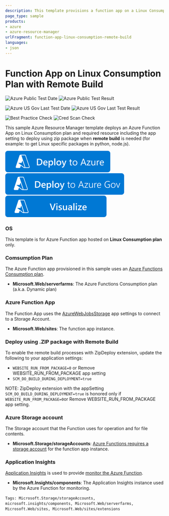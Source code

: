 ```yaml
---
description: This template provisions a function app on a Linux Consumption plan and perform remote build during code deployment. The app runs on demand and you're billed per execution, with no standing resource committment.
page_type: sample
products:
- azure
- azure-resource-manager
urlFragment: function-app-linux-consumption-remote-build
languages:
- json
---
```

# Function App on Linux Consumption Plan with Remote Build

![Azure Public Test Date](https://azurequickstartsservice.blob.core.windows.net/badges/quickstarts/microsoft.web/function-app-linux-consumption-remote-build/PublicLastTestDate.svg)
![Azure Public Test Result](https://azurequickstartsservice.blob.core.windows.net/badges/quickstarts/microsoft.web/function-app-linux-consumption-remote-build/PublicDeployment.svg)

![Azure US Gov Last Test Date](https://azurequickstartsservice.blob.core.windows.net/badges/quickstarts/microsoft.web/function-app-linux-consumption-remote-build/FairfaxLastTestDate.svg)
![Azure US Gov Last Test Result](https://azurequickstartsservice.blob.core.windows.net/badges/quickstarts/microsoft.web/function-app-linux-consumption-remote-build/FairfaxDeployment.svg)

![Best Practice Check](https://azurequickstartsservice.blob.core.windows.net/badges/quickstarts/microsoft.web/function-app-linux-consumption-remote-build/BestPracticeResult.svg)
![Cred Scan Check](https://azurequickstartsservice.blob.core.windows.net/badges/quickstarts/microsoft.web/function-app-linux-consumption-remote-build/CredScanResult.svg)

This sample Azure Resource Manager template deploys an Azure Function App on Linux Consumption plan and required resource including the app setting to deploy using zip package when **remote build** is needed (for example: to get Linux specific packages in python, node.js).

[![Deploy To Azure](https://raw.githubusercontent.com/Azure/azure-quickstart-templates/master/1-CONTRIBUTION-GUIDE/images/deploytoazure.svg?sanitize=true)](https://portal.azure.com/#create/Microsoft.Template/uri/https%3A%2F%2Fraw.githubusercontent.com%2FAzure%2Fazure-quickstart-templates%2Fmaster%2Fquickstarts%2Fmicrosoft.web%2Ffunction-app-linux-consumption-remote-build%2Fazuredeploy.json)
[![Deploy To Azure US Gov](https://raw.githubusercontent.com/Azure/azure-quickstart-templates/master/1-CONTRIBUTION-GUIDE/images/deploytoazuregov.svg?sanitize=true)](https://portal.azure.us/#create/Microsoft.Template/uri/https%3A%2F%2Fraw.githubusercontent.com%2FAzure%2Fazure-quickstart-templates%2Fmaster%2Fquickstarts%2Fmicrosoft.web%2Ffunction-app-linux-consumption-remote-build%2Fazuredeploy.json)
[![Visualize](https://raw.githubusercontent.com/Azure/azure-quickstart-templates/master/1-CONTRIBUTION-GUIDE/images/visualizebutton.svg?sanitize=true)](http://armviz.io/#/?load=https%3A%2F%2Fraw.githubusercontent.com%2FAzure%2Fazure-quickstart-templates%2Fmaster%2Fquickstarts%2Fmicrosoft.web%2Ffunction-app-linux-consumption-remote-build%2Fazuredeploy.json)

### OS

This template is for Azure Function app hosted on **Linux Consumption plan** only.

### Comsumption Plan

The Azure Function app provisioned in this sample uses an [Azure Functions Consumption plan](https://docs.microsoft.com/en-us/azure/azure-functions/consumption-plan).

+ **Microsoft.Web/serverfarms**: The Azure Functions Consumption plan (a.k.a. Dynamic plan)

### Azure Function App

The Function App uses the [AzureWebJobsStorage](https://docs.microsoft.com/azure/azure-functions/functions-app-settings#azurewebjobsstorage) app settings to connect to a Storage Account.

+ **Microsoft.Web/sites**: The function app instance.

### Deploy using .ZIP package with Remote Build

To enable the remote build processes with ZipDeploy extension, update the following to your application settings:
+ `WEBSITE_RUN_FROM_PACKAGE=0` or Remove WEBSITE_RUN_FROM_PACKAGE app setting
+ `SCM_DO_BUILD_DURING_DEPLOYMENT=true`

NOTE: ZipDeploy extension with the appSetting `SCM_DO_BUILD_DURING_DEPLOYMENT=true` is honored only if `WEBSITE_RUN_FROM_PACKAGE=0`or Remove WEBSITE_RUN_FROM_PACKAGE app setting.

### Azure Storage account

The Storage account that the Function uses for operation and for file contents.

+ **Microsoft.Storage/storageAccounts**: [Azure Functions requires a storage account](https://docs.microsoft.com/azure/azure-functions/storage-considerations) for the function app instance.

### Application Insights

[Application Insights](https://docs.microsoft.com/azure/azure-monitor/app/app-insights-overview) is used to provide [monitor the Azure Function](https://docs.microsoft.com/azure/azure-functions/functions-monitoring).

+ **Microsoft.Insights/components**: The Application Insights instance used by the Azure Function for monitoring.

`Tags: Microsoft.Storage/storageAccounts, microsoft.insights/components, Microsoft.Web/serverfarms, Microsoft.Web/sites, Microsoft.Web/sites/extensions`
